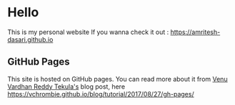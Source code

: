 # Hello
This is my personal website
If you wanna check it out : https://amritesh-dasari.github.io
## GitHub Pages
This site is hosted on GitHub pages. You can read more about it from [Venu Vardhan Reddy Tekula's](https://www.facebook.com/vchrombie) blog post, here  https://vchrombie.github.io/blog/tutorial/2017/08/27/gh-pages/
